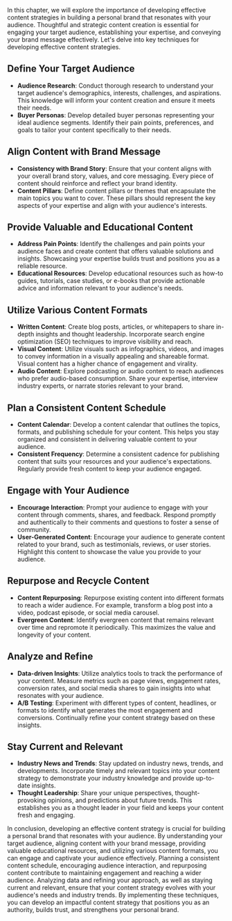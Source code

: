 
In this chapter, we will explore the importance of developing effective content strategies in building a personal brand that resonates with your audience. Thoughtful and strategic content creation is essential for engaging your target audience, establishing your expertise, and conveying your brand message effectively. Let's delve into key techniques for developing effective content strategies.

Define Your Target Audience
---------------------------

* **Audience Research**: Conduct thorough research to understand your target audience's demographics, interests, challenges, and aspirations. This knowledge will inform your content creation and ensure it meets their needs.
* **Buyer Personas**: Develop detailed buyer personas representing your ideal audience segments. Identify their pain points, preferences, and goals to tailor your content specifically to their needs.

Align Content with Brand Message
--------------------------------

* **Consistency with Brand Story**: Ensure that your content aligns with your overall brand story, values, and core messaging. Every piece of content should reinforce and reflect your brand identity.
* **Content Pillars**: Define content pillars or themes that encapsulate the main topics you want to cover. These pillars should represent the key aspects of your expertise and align with your audience's interests.

Provide Valuable and Educational Content
----------------------------------------

* **Address Pain Points**: Identify the challenges and pain points your audience faces and create content that offers valuable solutions and insights. Showcasing your expertise builds trust and positions you as a reliable resource.
* **Educational Resources**: Develop educational resources such as how-to guides, tutorials, case studies, or e-books that provide actionable advice and information relevant to your audience's needs.

Utilize Various Content Formats
-------------------------------

* **Written Content**: Create blog posts, articles, or whitepapers to share in-depth insights and thought leadership. Incorporate search engine optimization (SEO) techniques to improve visibility and reach.
* **Visual Content**: Utilize visuals such as infographics, videos, and images to convey information in a visually appealing and shareable format. Visual content has a higher chance of engagement and virality.
* **Audio Content**: Explore podcasting or audio content to reach audiences who prefer audio-based consumption. Share your expertise, interview industry experts, or narrate stories relevant to your brand.

Plan a Consistent Content Schedule
----------------------------------

* **Content Calendar**: Develop a content calendar that outlines the topics, formats, and publishing schedule for your content. This helps you stay organized and consistent in delivering valuable content to your audience.
* **Consistent Frequency**: Determine a consistent cadence for publishing content that suits your resources and your audience's expectations. Regularly provide fresh content to keep your audience engaged.

Engage with Your Audience
-------------------------

* **Encourage Interaction**: Prompt your audience to engage with your content through comments, shares, and feedback. Respond promptly and authentically to their comments and questions to foster a sense of community.
* **User-Generated Content**: Encourage your audience to generate content related to your brand, such as testimonials, reviews, or user stories. Highlight this content to showcase the value you provide to your audience.

Repurpose and Recycle Content
-----------------------------

* **Content Repurposing**: Repurpose existing content into different formats to reach a wider audience. For example, transform a blog post into a video, podcast episode, or social media carousel.
* **Evergreen Content**: Identify evergreen content that remains relevant over time and repromote it periodically. This maximizes the value and longevity of your content.

Analyze and Refine
------------------

* **Data-driven Insights**: Utilize analytics tools to track the performance of your content. Measure metrics such as page views, engagement rates, conversion rates, and social media shares to gain insights into what resonates with your audience.
* **A/B Testing**: Experiment with different types of content, headlines, or formats to identify what generates the most engagement and conversions. Continually refine your content strategy based on these insights.

Stay Current and Relevant
-------------------------

* **Industry News and Trends**: Stay updated on industry news, trends, and developments. Incorporate timely and relevant topics into your content strategy to demonstrate your industry knowledge and provide up-to-date insights.
* **Thought Leadership**: Share your unique perspectives, thought-provoking opinions, and predictions about future trends. This establishes you as a thought leader in your field and keeps your content fresh and engaging.

In conclusion, developing an effective content strategy is crucial for building a personal brand that resonates with your audience. By understanding your target audience, aligning content with your brand message, providing valuable educational resources, and utilizing various content formats, you can engage and captivate your audience effectively. Planning a consistent content schedule, encouraging audience interaction, and repurposing content contribute to maintaining engagement and reaching a wider audience. Analyzing data and refining your approach, as well as staying current and relevant, ensure that your content strategy evolves with your audience's needs and industry trends. By implementing these techniques, you can develop an impactful content strategy that positions you as an authority, builds trust, and strengthens your personal brand.
